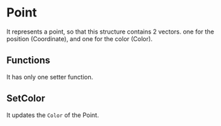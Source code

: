 # Point

It represents a point, so that this structure contains 2 vectors. one for the position (Coordinate), and one for the color (Color).

## Functions

It has only one setter function.

## SetColor

It updates the `Color` of the Point.
